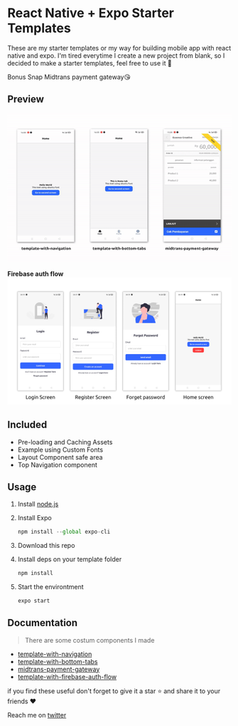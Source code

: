 # React Native + Expo Starter Templates

These are my starter templates or my way for building mobile app with react native and expo. I'm tired everytime I create a new project from blank, so I decided to make a starter templates, feel free to use it 🥳

Bonus Snap Midtrans payment gateway😘

## Preview

![media/thumbnail.gif](media/thumbnail.gif)

**Firebase auth flow**
![media/authflow.png](media/authflow.png)

## Included

- Pre-loading and Caching Assets
- Example using Custom Fonts
- Layout Component safe area
- Top Navigation component

## Usage

1. Install [node.js](https://nodejs.org/en/)
2. Install Expo

   ```jsx
   npm install --global expo-cli
   ```

3. Download this repo
4. Install deps on your template folder

   ```jsx
   npm install
   ```

5. Start the environtment

   ```jsx
   expo start
   ```

## Documentation

> There are some costum components I made

- [template-with-navigation](https://github.com/codingki/react-native-expo-template/tree/master/template-with-navigation)
- [template-with-bottom-tabs](https://github.com/codingki/react-native-expo-template/tree/master/template-with-bottom-tabs)
- [midtrans-payment-gateway](https://github.com/codingki/react-native-expo-template/tree/master/midtrans-payment-gateway)
- [template-with-firebase-auth-flow](https://github.com/codingki/react-native-expo-template/tree/master/template-with-firebase-auth-flow)

if you find these useful don't forget to give it a star ⭐ and share it to your friends ❤️

Reach me on [twitter](https://twitter.com/kikiding/)
